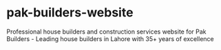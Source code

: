 # pak-builders-website
Professional house builders and construction services website for Pak Builders - Leading house builders in Lahore with 35+ years of excellence
